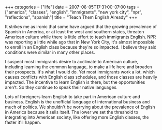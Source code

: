 +++
categories = ["life"]
date = 2007-08-05T17:31:00-07:00
tags = ["america", "classes", "english", "immigrants", "new york city", "npr", "reflections", "spanish"]
title = "Teach Them English Already"
+++

It strikes me as ironic that some have argued that the growing prevalence of Spanish in America, or at least the west and southern states, threaten American culture while there is little effort to teach immigrants English. NPR was reporting a little while ago that in New York City, it's almost impossible to enroll in an English class because they're so impacted. I believe they said conditions were similar in many other places.

I suspect most immigrants desire to acclimate to American culture, including learning the common language, to make a life here and broaden their prospects. It's what I would do. Yet most immigrants work a lot, which causes conflicts with English class schedules, and those classes are heavily impacted. The incentive to learn English is there, but the opportunities aren't. So they continue to speak their native languages.

Lots of foreigners learn English to take part in American culture and business. English is the unofficial language of international business and much of politics. We shouldn't be worrying about the prevalence of English in America because it sells itself. The lower we set the threshold to integrating into American society, like offering more English classes, the faster it'll happen.
